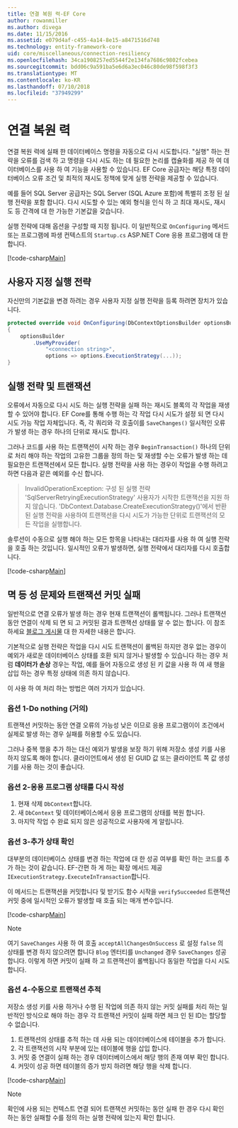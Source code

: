```yaml
---
title: 연결 복원 력-EF Core
author: rowanmiller
ms.author: divega
ms.date: 11/15/2016
ms.assetid: e079d4af-c455-4a14-8e15-a8471516d748
ms.technology: entity-framework-core
uid: core/miscellaneous/connection-resiliency
ms.openlocfilehash: 34ca1908257ed5544f2e134fa7686c9802fcebea
ms.sourcegitcommit: bdd06c9a591ba5e6d6a3ec046c80de98f598f3f3
ms.translationtype: MT
ms.contentlocale: ko-KR
ms.lasthandoff: 07/10/2018
ms.locfileid: "37949299"
---
```

# <a name="connection-resiliency"></a>연결 복원 력

연결 복원 력에 실패 한 데이터베이스 명령을 자동으로 다시 시도합니다. "실행" 하는 전략을 오류를 검색 하 고 명령을 다시 시도 하는 데 필요한 논리를 캡슐화를 제공 하 여 데이터베이스를 사용 하 여 기능을 사용할 수 있습니다. EF Core 공급자는 해당 특정 데이터베이스 오류 조건 및 최적의 재시도 정책에 맞게 실행 전략을 제공할 수 있습니다.

예를 들어 SQL Server 공급자는 SQL Server (SQL Azure 포함)에 특별히 조정 된 실행 전략을 포함 합니다. 다시 시도할 수 있는 예외 형식을 인식 하 고 최대 재시도, 재시도 등 간격에 대 한 가능한 기본값을 갖습니다.

실행 전략에 대해 옵션을 구성할 때 지정 됩니다. 이 일반적으로 `OnConfiguring` 메서드 또는 프로그램에 파생 컨텍스트의 `Startup.cs` ASP.NET Core 응용 프로그램에 대 한 합니다.

[!code-csharp[Main](../../../samples/core/Miscellaneous/ConnectionResiliency/Program.cs#OnConfiguring)]

## <a name="custom-execution-strategy"></a>사용자 지정 실행 전략

자신만의 기본값을 변경 하려는 경우 사용자 지정 실행 전략을 등록 하려면 장치가 있습니다.

``` csharp
protected override void OnConfiguring(DbContextOptionsBuilder optionsBuilder)
{
    optionsBuilder
        .UseMyProvider(
            "<connection string>",
            options => options.ExecutionStrategy(...));
}
```

## <a name="execution-strategies-and-transactions"></a>실행 전략 및 트랜잭션

오류에서 자동으로 다시 시도 하는 실행 전략을 실패 하는 재시도 블록의 각 작업을 재생할 수 있어야 합니다. EF Core를 통해 수행 하는 각 작업 다시 시도가 설정 되 면 다시 시도 가능 작업 자체입니다. 즉, 각 쿼리와 각 호출이를 `SaveChanges()` 일시적인 오류가 발생 하는 경우 하나의 단위로 재시도 합니다.

그러나 코드를 사용 하는 트랜잭션이 시작 하는 경우 `BeginTransaction()` 하나의 단위로 처리 해야 하는 작업의 고유한 그룹을 정의 하는 및 재생할 수는 오류가 발생 하는 데 필요한은 트랜잭션에서 모든 합니다. 실행 전략을 사용 하는 경우이 작업을 수행 하려고 하면 다음과 같은 예외를 수신 합니다.

> InvalidOperationException: 구성 된 실행 전략 'SqlServerRetryingExecutionStrategy' 사용자가 시작한 트랜잭션을 지원 하지 않습니다. 'DbContext.Database.CreateExecutionStrategy()'에서 반환된 실행 전략을 사용하여 트랜잭션을 다시 시도가 가능한 단위로 트랜잭션의 모든 작업을 실행합니다.

솔루션이 수동으로 실행 해야 하는 모든 항목을 나타내는 대리자를 사용 하 여 실행 전략을 호출 하는 것입니다. 일시적인 오류가 발생하면, 실행 전략에서 대리자를 다시 호출합니다.

[!code-csharp[Main](../../../samples/core/Miscellaneous/ConnectionResiliency/Program.cs#ManualTransaction)]

## <a name="transaction-commit-failure-and-the-idempotency-issue"></a>멱 등 성 문제와 트랜잭션 커밋 실패

일반적으로 연결 오류가 발생 하는 경우 현재 트랜잭션이 롤백됩니다. 그러나 트랜잭션 동안 연결이 삭제 되 면 되 고 커밋된 결과 트랜잭션 상태를 알 수 없는 합니다. 이 참조 하세요 [블로그 게시물](http://blogs.msdn.com/b/adonet/archive/2013/03/11/sql-database-connectivity-and-the-idempotency-issue.aspx) 대 한 자세한 내용은 합니다.

기본적으로 실행 전략은 작업을 다시 시도 트랜잭션이 롤백된 하지만 경우 없는 경우이 예외가 새로운 데이터베이스 상태를 호환 되지 않거나 발생할 수 있습니다 하는 경우 처럼 **데이터가 손상** 경우는 작업, 예를 들어 자동으로 생성 된 키 값을 사용 하 여 새 행을 삽입 하는 경우 특정 상태에 의존 하지 않습니다.

이 사용 하 여 처리 하는 방법은 여러 가지가 있습니다.

### <a name="option-1---do-almost-nothing"></a>옵션 1-Do nothing (거의)

트랜잭션 커밋하는 동안 연결 오류의 가능성 낮은 이므로 응용 프로그램이이 조건에서 실제로 발생 하는 경우 실패를 허용할 수도 있습니다.

그러나 중복 행을 추가 하는 대신 예외가 발생을 보장 하기 위해 저장소 생성 키를 사용 하지 않도록 해야 합니다. 클라이언트에서 생성 된 GUID 값 또는 클라이언트 쪽 값 생성기를 사용 하는 것이 좋습니다.

### <a name="option-2---rebuild-application-state"></a>옵션 2-응용 프로그램 상태를 다시 작성

1. 현재 삭제 `DbContext`합니다.
2. 새 `DbContext` 및 데이터베이스에서 응용 프로그램의 상태를 복원 합니다.
3. 마지막 작업 수 완료 되지 않은 성공적으로 사용자에 게 알립니다.

### <a name="option-3---add-state-verification"></a>옵션 3-추가 상태 확인

대부분의 데이터베이스 상태를 변경 하는 작업에 대 한 성공 여부를 확인 하는 코드를 추가 하는 것이 같습니다. EF-간편 하 게 하는 확장 메서드 제공 `IExecutionStrategy.ExecuteInTransaction`합니다.

이 메서드는 트랜잭션을 커밋합니다 및 받기도 함수 시작을 `verifySucceeded` 트랜잭션 커밋 중에 일시적인 오류가 발생할 때 호출 되는 매개 변수입니다.

[!code-csharp[Main](../../../samples/core/Miscellaneous/ConnectionResiliency/Program.cs#Verification)]

> [!NOTE]
> 여기 `SaveChanges` 사용 하 여 호출 `acceptAllChangesOnSuccess` 로 설정 `false` 의 상태를 변경 하지 않으려면 합니다 `Blog` 엔터티를 `Unchanged` 경우 `SaveChanges` 성공 합니다. 이렇게 하면 커밋이 실패 하 고 트랜잭션이 롤백됩니다 동일한 작업을 다시 시도 합니다.

### <a name="option-4---manually-track-the-transaction"></a>옵션 4-수동으로 트랜잭션 추적

저장소 생성 키를 사용 하거나 수행 된 작업에 의존 하지 않는 커밋 실패를 처리 하는 일반적인 방식으로 해야 하는 경우 각 트랜잭션 커밋이 실패 하면 체크 인 된 ID는 할당할 수 없습니다.

1. 트랜잭션의 상태를 추적 하는 데 사용 되는 데이터베이스에 테이블을 추가 합니다.
2. 각 트랜잭션의 시작 부분에 있는 테이블에 행을 삽입 합니다.
3. 커밋 중 연결이 실패 하는 경우 데이터베이스에서 해당 행의 존재 여부 확인 합니다.
4. 커밋이 성공 하면 테이블의 증가 방지 하려면 해당 행을 삭제 합니다.

[!code-csharp[Main](../../../samples/core/Miscellaneous/ConnectionResiliency/Program.cs#Tracking)]

> [!NOTE]
> 확인에 사용 되는 컨텍스트 연결 되어 트랜잭션 커밋하는 동안 실패 한 경우 다시 확인 하는 동안 실패할 수를 정의 하는 실행 전략에 있는지 확인 합니다.

